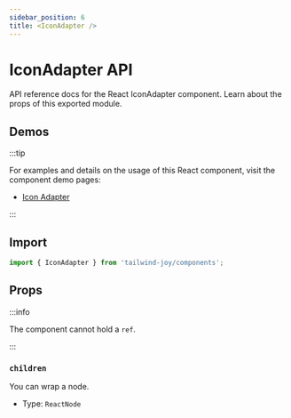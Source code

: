 ```yaml
---
sidebar_position: 6
title: <IconAdapter />
---
```


# IconAdapter API

<DeprecatedIn version="0.3.0" />

API reference docs for the React IconAdapter component.
Learn about the props of this exported module.

## Demos

:::tip

For examples and details on the usage of this React component, visit the component demo pages:

- [Icon Adapter](../components/icon-adapter)

:::

## Import

```jsx
import { IconAdapter } from 'tailwind-joy/components';
```

## Props

:::info

The component cannot hold a `ref`.

:::

### `children`

You can wrap a node.

- Type: `ReactNode`
